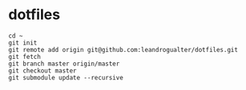 # dotfiles

    cd ~
    git init
    git remote add origin git@github.com:leandrogualter/dotfiles.git
    git fetch
    git branch master origin/master
    git checkout master
    git submodule update --recursive

